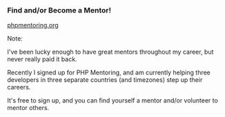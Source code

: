 ### Find and/or Become a Mentor!

[phpmentoring.org](http://phpmentoring.org/)


Note:

I've been lucky enough to have great mentors throughout my career, but never really paid it back.

Recently I signed up for PHP Mentoring, and am currently helping three developers in three separate countries (and timezones) step up their careers.

It's free to sign up, and you can find yourself a mentor and/or volunteer to mentor others.
